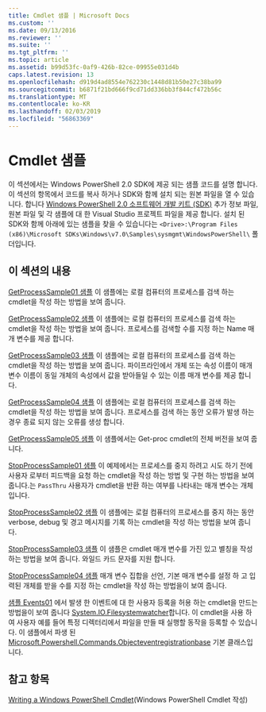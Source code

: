 ```yaml
---
title: Cmdlet 샘플 | Microsoft Docs
ms.custom: ''
ms.date: 09/13/2016
ms.reviewer: ''
ms.suite: ''
ms.tgt_pltfrm: ''
ms.topic: article
ms.assetid: b99d53fc-0af9-426b-82ce-09955e031d4b
caps.latest.revision: 13
ms.openlocfilehash: d919d4ad8554e762230c1448d81b50e27c38ba99
ms.sourcegitcommit: b6871f21bd666f9cd71dd336bb3f844cf472b56c
ms.translationtype: MT
ms.contentlocale: ko-KR
ms.lasthandoff: 02/03/2019
ms.locfileid: "56863369"
---
```

# <a name="cmdlet-samples"></a>Cmdlet 샘플

이 섹션에서는 Windows PowerShell 2.0 SDK에 제공 되는 샘플 코드를 설명 합니다. 이 섹션의 항목에서 코드를 복사 하거나 SDK와 함께 설치 되는 원본 파일을 열 수 있습니다. 합니다 [Windows PowerShell 2.0 소프트웨어 개발 키트 (SDK)](https://www.microsoft.com/en-us/download/details.aspx?id=2560) 추가 정보 파일, 원본 파일 및 각 샘플에 대 한 Visual Studio 프로젝트 파일을 제공 합니다. 설치 된 SDK와 함께 아래에 있는 샘플을 찾을 수 있습니다는 `<Drive>:\Program Files (x86)\Microsoft SDKs\Windows\v7.0\Samples\sysmgmt\WindowsPowerShell\` 폴더입니다.

## <a name="in-this-section"></a>이 섹션의 내용

[GetProcessSample01 샘플](./getprocesssample01-sample.md) 이 샘플에는 로컬 컴퓨터의 프로세스를 검색 하는 cmdlet을 작성 하는 방법을 보여 줍니다.

[GetProcessSample02 샘플](./getprocesssample02-sample.md) 이 샘플에는 로컬 컴퓨터의 프로세스를 검색 하는 cmdlet을 작성 하는 방법을 보여 줍니다. 프로세스를 검색할 수를 지정 하는 Name 매개 변수를 제공 합니다.

[GetProcessSample03 샘플](./getprocesssample03-sample.md) 이 샘플에는 로컬 컴퓨터의 프로세스를 검색 하는 cmdlet을 작성 하는 방법을 보여 줍니다. 파이프라인에서 개체 또는 속성 이름이 매개 변수 이름이 동일 개체의 속성에서 값을 받아들일 수 있는 이름 매개 변수를 제공 합니다.

[GetProcessSample04 샘플](./getprocesssample04-sample.md) 이 샘플에는 로컬 컴퓨터의 프로세스를 검색 하는 cmdlet을 작성 하는 방법을 보여 줍니다. 프로세스를 검색 하는 동안 오류가 발생 하는 경우 종료 되지 않는 오류를 생성 합니다.

[GetProcessSample05 샘플](./getprocesssample05-sample.md) 이 샘플에서는 Get-proc cmdlet의 전체 버전을 보여 줍니다.

[StopProcessSample01 샘플](./stopprocesssample01-sample.md) 이 예제에서는 프로세스를 중지 하려고 시도 하기 전에 사용자 로부터 피드백을 요청 하는 cmdlet을 작성 하는 방법 및 구현 하는 방법을 보여 줍니다.는 `PassThru` 사용자가 cmdlet을 반환 하는 여부를 나타내는 매개 변수는 개체입니다.

[StopProcessSample02 샘플](./stopprocesssample02-sample.md) 이 샘플에는 로컬 컴퓨터의 프로세스를 중지 하는 동안 verbose, debug 및 경고 메시지를 기록 하는 cmdlet을 작성 하는 방법을 보여 줍니다.

[StopProcessSample03 샘플](./stopprocesssample03-sample.md) 이 샘플은 cmdlet 매개 변수를 가진 있고 별칭을 작성 하는 방법을 보여 줍니다. 와일드 카드 문자를 지원 합니다.

[StopProcessSample04 샘플](./stopprocesssample04-sample.md) 매개 변수 집합을 선언, 기본 매개 변수를 설정 하 고 입력된 개체를 받을 수를 지정 하는 cmdlet을 작성 하는 방법을이 보여 줍니다.

[샘플 Events01](./events01-sample.md) 에서 발생 한 이벤트에 대 한 사용자 등록을 허용 하는 cmdlet을 만드는 방법을이 보여 줍니다 [System.IO.Filesystemwatcher](/dotnet/api/System.IO.FileSystemWatcher)합니다. 이 cmdlet을 사용 하 여 사용자 예를 들어 특정 디렉터리에서 파일을 만들 때 실행할 동작을 등록할 수 있습니다. 이 샘플에서 파생 된 [Microsoft.Powershell.Commands.Objecteventregistrationbase](/dotnet/api/Microsoft.PowerShell.Commands.ObjectEventRegistrationBase) 기본 클래스입니다.

## <a name="see-also"></a>참고 항목

[Writing a Windows PowerShell Cmdlet](./writing-a-windows-powershell-cmdlet.md)(Windows PowerShell Cmdlet 작성)
